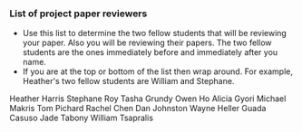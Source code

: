 ### List of project paper reviewers

* Use this list to determine the two fellow students that will be reviewing your paper.  Also you will be reviewing their papers.  The two fellow students are the ones immediately before and immediately after you name.  
* If you are at the top or bottom of the list then wrap around.  For example, Heather's two fellow students are William and Stephane.

Heather Harris
Stephane Roy
Tasha Grundy
Owen Ho
Alicia Gyori
Michael Makris
Tom Pichard
Rachel Chen
Dan Johnston
Wayne Heller
Guada Casuso
Jade Tabony
William Tsapralis
